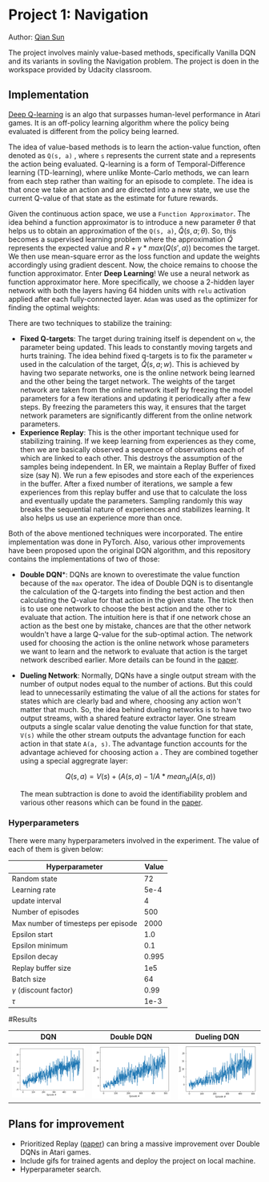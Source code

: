 # Project 1: Navigation

Author: [Qian Sun](http://github.com/AgainBot) 

The project involves mainly value-based methods, specifically Vanilla DQN and its variants in sovling the Navigation problem. The project is doen in the workspace provided by Udacity classroom.


## Implementation

[Deep Q-learning](https://storage.googleapis.com/deepmind-media/dqn/DQNNaturePaper.pdf) is an algo that surpasses human-level performance in Atari games. It is an off-policy learning algorithm where the policy being evaluated is different from the policy being learned.

The idea of value-based methods is to learn the action-value function, often denoted as `Q(s, a)` , where `s` represents the current state and `a` represents the action being evaluated. Q-learning is a form of Temporal-Difference learning (TD-learning), where unlike Monte-Carlo methods, we can learn from each step rather than waiting for an episode to complete. The idea is that once we take an action and are directed into a new state, we use the current Q-value of that state as the estimate for future rewards. 

Given the continuous action space, we use a `Function Approximator`. The idea behind a function approximator is to introduce a new parameter $\theta$ that helps us to obtain an approximation of the `Q(s, a)`, $\hat{Q} (s, a; \theta)$. So, this becomes a supervised learning problem where the approximation $\hat{Q}$ represents the expected value and $R + \gamma * max (Q(s', a))$ becomes the target. We then use mean-square error as the loss function and update the weights accordingly using gradient descent. Now, the choice remains to choose the function approximator. Enter **Deep Learning**! We use a neural network as function approximator here. More specifically, we choose a 2-hidden layer network with both the layers having 64 hidden units with `relu` activation applied after each fully-connected layer. `Adam` was used as the optimizer for finding the optimal weights:

There are two techniques to stabilize the training:

- **Fixed Q-targets**: The target during training itself is dependent on `w`, the parameter being updated. This leads to constantly moving targets and hurts training. The idea behind fixed q-targets is to fix the parameter `w` used in the calculation of the target, $\hat{Q}(s, a; w)$. This is achieved by having two separate networks, one is the online network being learned and the other being the target network. The weights of the target network are taken from the online network itself by freezing the model parameters for a few iterations and updating it periodically after a few steps. By freezing the parameters this way, it ensures that the target network parameters are significantly different from the online network parameters.
- **Experience Replay**: This is the other important technique used for stabilizing training. If we keep learning from experiences as they come, then we are basically observed a sequence of observations each of which are linked to each other. This destroys the assumption of the samples being independent. In ER, we maintain a Replay Buffer of fixed size (say N). We run a few episodes and store each of the experiences in the buffer. After a fixed number of iterations, we sample a few experiences from this replay buffer and use that to calculate the loss and eventually update the parameters. Sampling randomly this way breaks the sequential nature of experiences and stabilizes learning. It also helps us use an experience more than once.

Both of the above mentioned techniques were incorporated. The entire implementation was done in PyTorch.  Also, various other improvements have been proposed upon the original DQN algorithm, and this repository contains the implementations of two of those:

- **Double DQN***: DQNs are known to overestimate the value function because of the `max` operator. The idea of Double DQN is to disentangle the calculation of the Q-targets into finding the best action and then calculating the Q-value for that action in the given state. The trick then is to use one network to choose the best action and the other to evaluate that action. The intuition here is that if one network chose an action as the best one by mistake, chances are that the other network wouldn't have a large Q-value for the sub-optimal action. The network used for choosing the action is the online network whose parameters we want to learn and the network to evaluate that action is the target network described earlier. More details can be found in the [paper](https://arxiv.org/abs/1509.06461).

- **Dueling Network**: Normally, DQNs have a single output stream with the number of output nodes equal to the number of actions. But this could lead to unnecessarily estimating the value of all the actions for states for states which are clearly bad and where, choosing any action won't matter that much. So, the idea behind dueling networks is to have two output streams, with a shared feature extractor layer. One stream outputs a single scalar value denoting the value function for that state, `V(s)` while the other stream outputs the advantage function for each action in that state `A(a, s)`. The advantage function accounts for the advantage achieved for choosing action `a` . They are combined together using a special aggregrate layer:

  $$ Q (s, a) = V(s) + (A(s, a) - 1/A * mean_a (A (s, a))$$

  The mean subtraction is done to avoid the identifiability problem and various other reasons which can be found in the [paper](). 

### Hyperparameters

There were many hyperparameters involved in the experiment. The value of each of them is given below:

| Hyperparameter                      | Value |
| ----------------------------------- | ----- |
| Random state                        | 72    |
| Learning rate                       | 5e-4  |
| update interval                     | 4     |
| Number of episodes                  | 500   |
| Max number of timesteps per episode | 2000  |
| Epsilon start                       | 1.0   |
| Epsilon minimum                     | 0.1   |
| Epsilon decay                       | 0.995 |
| Replay buffer size                  | 1e5   |
| Batch size                          | 64    |
| $\gamma$ (discount factor)          | 0.99  |
| $\tau$                              | 1e-3  |


#Results

| DQN                            | Double DQN                        | Dueling DQN                                  |
| ------------------------------ | --------------------------------- | -------------------------------------------- |
| ![dqn](results/dqn_scores.png) | ![ddqn](results/ddqn_scores.png)  | ![duelingdqn](results/duelingdqn_scores.png) |


## Plans for improvement

- Prioritized Replay ([paper](https://arxiv.org/abs/1511.05952)) can bring a massive improvement over Double DQNs in Atari games.
- Include gifs for trained agents and deploy the project on local machine.
- Hyperparameter search.
